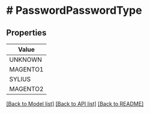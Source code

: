 # # PasswordPasswordType


## Properties



| Value |
------------ |
UNKNOWN|&#39;PASSWORD_TYPE_UNKNOWN&#39;
MAGENTO1|&#39;PASSWORD_TYPE_MAGENTO1&#39;
SYLIUS|&#39;PASSWORD_TYPE_SYLIUS&#39;
MAGENTO2|&#39;PASSWORD_TYPE_MAGENTO2&#39;

[[Back to Model list]](../../README.md#models) [[Back to API list]](../../README.md#endpoints) [[Back to README]](../../README.md)